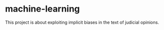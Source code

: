 # machine-learning
This project is about exploiting implicit biases in the text of judicial opinions.
